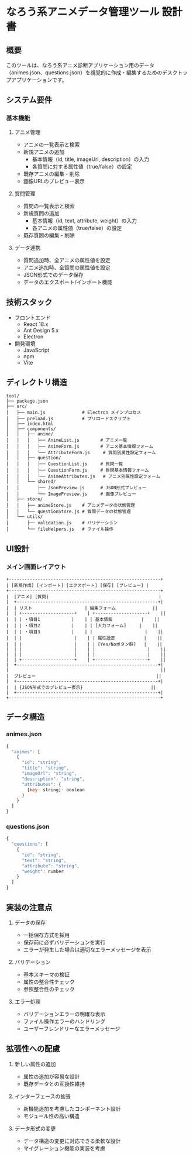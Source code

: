 # なろう系アニメデータ管理ツール 設計書

## 概要
このツールは、なろう系アニメ診断アプリケーション用のデータ（animes.json、questions.json）を視覚的に作成・編集するためのデスクトップアプリケーションです。

## システム要件

### 基本機能
1. アニメ管理
   - アニメの一覧表示と検索
   - 新規アニメの追加
     * 基本情報（id, title, imageUrl, description）の入力
     * 各質問に対する属性値（true/false）の設定
   - 既存アニメの編集・削除
   - 画像URLのプレビュー表示

2. 質問管理
   - 質問の一覧表示と検索
   - 新規質問の追加
     * 基本情報（id, text, attribute, weight）の入力
     * 各アニメの属性値（true/false）の設定
   - 既存質問の編集・削除

3. データ連携
   - 質問追加時、全アニメの属性値を設定
   - アニメ追加時、全質問の属性値を設定
   - JSON形式でのデータ保存
   - データのエクスポート/インポート機能

## 技術スタック
- フロントエンド
  * React 18.x
  * Ant Design 5.x
  * Electron
- 開発環境
  * JavaScript
  * npm
  * Vite

## ディレクトリ構造
```
tool/
├── package.json
├── src/
│   ├── main.js              # Electron メインプロセス
│   ├── preload.js           # プリロードスクリプト
│   ├── index.html
│   ├── components/
│   │   ├── anime/
│   │   │   ├── AnimeList.js        # アニメ一覧
│   │   │   ├── AnimeForm.js        # アニメ基本情報フォーム
│   │   │   └── AttributeForm.js     # 質問別属性設定フォーム
│   │   ├── question/
│   │   │   ├── QuestionList.js     # 質問一覧
│   │   │   ├── QuestionForm.js     # 質問基本情報フォーム
│   │   │   └── AnimeAttributes.js   # アニメ別属性設定フォーム
│   │   └── shared/
│   │       ├── JsonPreview.js      # JSON形式プレビュー
│   │       └── ImagePreview.js     # 画像プレビュー
│   ├── store/
│   │   ├── animeStore.js    # アニメデータの状態管理
│   │   └── questionStore.js # 質問データの状態管理
│   └── utils/
│       ├── validation.js    # バリデーション
│       └── fileHelpers.js   # ファイル操作
```

## UI設計

### メイン画面レイアウト
```
+----------------------------------------------------------+
| [新規作成] [インポート] [エクスポート] [保存] [プレビュー] |
+----------------------------------------------------------+
|  [アニメ] [質問]                                          |
|  +------------------------------------------------------+|
|  | リスト                    | 編集フォーム              ||
|  | +--------------------+    | +--------------------+    ||
|  | | ・項目1            |    | | 基本情報           |    ||
|  | | ・項目2            |    | | [入力フォーム]     |    ||
|  | | ・項目3            |    | |                    |    ||
|  | |                    |    | | 属性設定           |    ||
|  | |                    |    | | [Yes/Noボタン群]   |    ||
|  | |                    |    | |                    |    ||
|  | |                    |    | |                    |    ||
|  | +--------------------+    | +--------------------+    ||
|  +------------------------------------------------------+|
|                                                          ||
|  プレビュー                                              ||
|  +------------------------------------------------------+|
|  | {JSON形式でのプレビュー表示}                          ||
|  +------------------------------------------------------+|
+----------------------------------------------------------+
```

## データ構造

### animes.json
```javascript
{
  "animes": [
    {
      "id": "string",
      "title": "string",
      "imageUrl": "string",
      "description": "string",
      "attributes": {
        [key: string]: boolean
      }
    }
  ]
}
```

### questions.json
```javascript
{
  "questions": [
    {
      "id": "string",
      "text": "string",
      "attribute": "string",
      "weight": number
    }
  ]
}
```

## 実装の注意点

1. データの保存
   - 一括保存方式を採用
   - 保存前に必ずバリデーションを実行
   - エラーが発生した場合は適切なエラーメッセージを表示

2. バリデーション
   - 基本スキーマの検証
   - 属性の整合性チェック
   - 参照整合性のチェック

3. エラー処理
   - バリデーションエラーの明確な表示
   - ファイル操作エラーのハンドリング
   - ユーザーフレンドリーなエラーメッセージ

## 拡張性への配慮

1. 新しい属性の追加
   - 属性の追加が容易な設計
   - 既存データとの互換性維持

2. インターフェースの拡張
   - 新機能追加を考慮したコンポーネント設計
   - モジュール性の高い構造

3. データ形式の変更
   - データ構造の変更に対応できる柔軟な設計
   - マイグレーション機能の実装を考慮